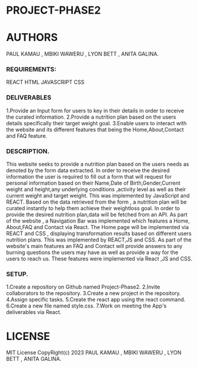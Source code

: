 

# PROJECT-PHASE2

# AUTHORS
PAUL KAMAU ,
MBIKI WAWERU , 
LYON BETT ,
ANITA GALINA.

### REQUIREMENTS: 
REACT 
HTML
JAVASCRIPT
CSS

### DELIVERABLES 
1.Provide an Input form for users to key in their details in order to receive the curated information.
2.Provide a nutrition plan based on the users details specifically their target weight goal. 
3.Enable users to interact with the website and its different features that being the Home,About,Contact and FAQ feature.

### DESCRIPTION. 
This website seeks to provide a nutrition plan based on the users needs as denoted by the form data extracted.
In order to receive the desired information the user is required to fill out a form that will request for personal information based on their Name,Date of Birth,Gender,Current weight and height,any underlying conditions ,activity level as well as their current weight and target weight.
This was implemented by JavaScript and REACT.
Based on the data retrieved from the form , a nutrition plan will be curated instantly to help them achieve their weightloss goal.
In order to provide the desired nutrition plan,data will be fetched from an API.
As part of the website , a Navigation Bar was implemented which features a Home, About,FAQ and Contact via React.
The Home page will be implemented via REACT and CSS , displaying transformation results based on different users nutrition plans.
This was implemented by REACT,JS and CSS.
As part of the website's main features an FAQ and Contact will provide answers to any burning questions the users may have as well as provide a way for the users  to reach us.
These features were implemented via React ,JS and CSS.


### SETUP. 
1.Create a repository on Github named Project-Phase2. 
2.Invite collaborators to the repository. 
3.Create a new project in the repository. 4.Assign specific tasks. 
5.Create the react app using the react command. 
6.Create a new file named style.css. 
7.Work on meeting the App's deliverables via React.


# LICENSE
MIT License CopyRight(c) 2023  PAUL KAMAU , MBIKI WAWERU , LYON BETT , ANITA GALINA.

